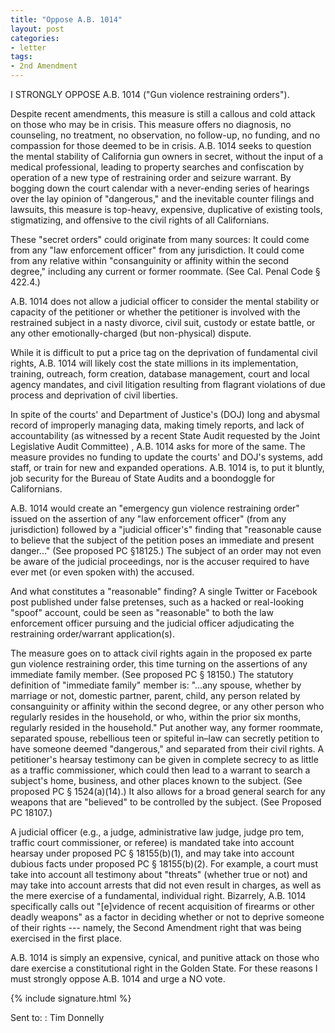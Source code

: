 ```yaml
---
title: "Oppose A.B. 1014"
layout: post
categories:
- letter
tags:
- 2nd Amendment
---
```


I STRONGLY OPPOSE A.B. 1014 ("Gun violence restraining orders").

Despite recent amendments, this measure is still a callous and cold attack on those who may be in crisis. This measure offers no diagnosis, no counseling, no treatment, no observation, no follow-up, no funding, and no compassion for those deemed to be in crisis. A.B. 1014 seeks to question the mental stability of California gun owners in secret, without the input of a medical professional, leading to property searches and confiscation by operation of a new type of restraining order and seizure warrant. By bogging down the court calendar with a never-ending series of hearings over the lay opinion of "dangerous," and the inevitable counter filings and lawsuits, this measure is top-heavy, expensive, duplicative of existing tools, stigmatizing, and offensive to the civil rights of all Californians.

These "secret orders" could originate from many sources: It could come from any "law enforcement officer" from any jurisdiction. It could come from any relative within "consanguinity or affinity within the second degree," including any current or former roommate. (See Cal. Penal Code § 422.4.)

A.B. 1014 does not allow a judicial officer to consider the mental stability or capacity of the petitioner or whether the petitioner is involved with the restrained subject in a nasty divorce, civil suit, custody or estate battle, or any other emotionally-charged (but non-physical) dispute.

While it is difficult to put a price tag on the deprivation of fundamental civil rights, A.B. 1014 will likely cost the state millions in its implementation, training, outreach, form creation, database management, court and local agency mandates, and civil litigation resulting from flagrant violations of due process and deprivation of civil liberties.

In spite of the courts' and Department of Justice's (DOJ) long and abysmal record of improperly managing data, making timely reports, and lack of accountability (as witnessed by a recent State Audit requested by the Joint Legislative Audit Committee) , A.B. 1014 asks for more of the same. The measure provides no funding to update the courts' and DOJ's systems, add staff, or train for new and expanded operations. A.B. 1014 is, to put it bluntly, job security for the Bureau of State Audits and a boondoggle for Californians.

A.B. 1014 would create an "emergency gun violence restraining order" issued on the assertion of any "law enforcement officer" (from any jurisdiction) followed by a "judicial officer's" finding that "reasonable cause to believe that the subject of the petition poses an immediate and present danger..." (See proposed PC §18125.) The subject of an order may not even be aware of the judicial proceedings, nor is the accuser required to have ever met (or even spoken with) the accused.

And what constitutes a "reasonable" finding? A single Twitter or Facebook post published under false pretenses, such as a hacked or real-looking "spoof" account, could be seen as "reasonable" to both the law enforcement officer pursuing and the judicial officer adjudicating the restraining order/warrant application(s).

The measure goes on to attack civil rights again in the proposed ex parte gun violence restraining order, this time turning on the assertions of any immediate family member. (See proposed PC § 18150.) The statutory definition of "immediate family" member is: "...any spouse, whether by marriage or not, domestic partner, parent, child, any person related by consanguinity or affinity within the second degree, or any other person who regularly resides in the household, or who, within the prior six months, regularly resided in the household." Put another way, any former roommate, separated spouse, rebellious teen or spiteful in–law can secretly petition to have someone deemed "dangerous," and separated from their civil rights.
A petitioner's hearsay testimony can be given in complete secrecy to as little as a traffic commissioner, which could then lead to a warrant to search a subject's home, business, and other places known to the subject. (See proposed PC § 1524(a)(14).) It also allows for a broad general search for any weapons that are "believed" to be controlled by the subject. (See Proposed PC 18107.)

A judicial officer (e.g., a judge, administrative law judge, judge pro tem, traffic court commissioner, or referee) is mandated take into account hearsay under proposed PC § 18155(b)(1), and may take into account dubious facts under proposed PC § 18155(b)(2). For example, a court must take into account all testimony about "threats" (whether true or not) and may take into account arrests that did not even result in charges, as well as the mere exercise of a fundamental, individual right. Bizarrely, A.B. 1014 specifically calls out "\[e\]vidence of recent acquisition of firearms or other deadly weapons" as a factor in deciding whether or not to deprive someone of their rights --- namely, the Second Amendment right that was being exercised in the first place.

A.B. 1014 is simply an expensive, cynical, and punitive attack on those who dare exercise a constitutional right in the Golden State. For these reasons I must strongly oppose A.B. 1014 and urge a NO vote.

{% include signature.html %}

Sent to:
: Tim Donnelly
